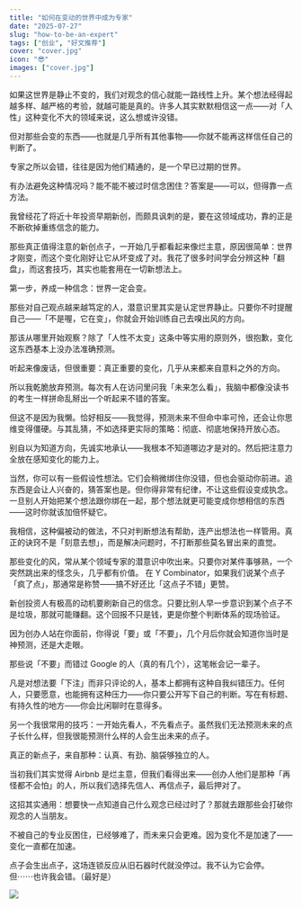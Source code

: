```yaml
---
title: "如何在变动的世界中成为专家"
date: "2025-07-27"
slug: "how-to-be-an-expert"
tags: ["创业", "好文推荐"]
cover: "cover.jpg"
icon: "😎"
images: ["cover.jpg"]
---
```

如果这世界是静止不变的，我们对观念的信心就能一路线性上升。某个想法经得起越多样、越严格的考验，就越可能是真的。许多人其实默默相信这一点——对「人性」这种变化不大的领域来说，这么想或许没错。



但对那些会变的东西——也就是几乎所有其他事物——你就不能再这样信任自己的判断了。



专家之所以会错，往往是因为他们精通的，是一个早已过期的世界。



有办法避免这种情况吗？能不能不被过时信念困住？答案是——可以，但得靠一点方法。



我曾经花了将近十年投资早期新创，而颇具讽刺的是，要在这领域成功，靠的正是不断砍掉重练信念的能力。



那些真正值得注意的新创点子，一开始几乎都看起来像烂主意，原因很简单：世界才刚变，而这个变化刚好让它从坏变成了对。我花了很多时间学会分辨这种「翻盘」，而这套技巧，其实也能套用在一切新想法上。



第一步，养成一种信念：世界一定会变。



那些对自己观点越来越笃定的人，潜意识里其实是认定世界静止。只要你不时提醒自己——「不是喔，它在变」，你就会开始训练自己去嗅出风的方向。



那该从哪里开始观察？除了「人性不太变」这条中等实用的原则外，很抱歉，变化这东西基本上没办法准确预测。



听起来像废话，但很重要：真正重要的变化，几乎从来都来自意料之外的方向。



所以我乾脆放弃预测。每次有人在访问里问我「未来怎么看」，我脑中都像没读书的考生一样拼命乱掰出一个听起来不错的答案。



但这不是因为我懒。恰好相反——我觉得，预测未来不但命中率可怜，还会让你思维变得僵硬。与其乱猜，不如选择更实际的策略：彻底、彻底地保持开放心态。



别自以为知道方向，先诚实地承认——我根本不知道哪边才是对的。然后把注意力全放在感知变化的能力上。



当然，你可以有一些假设性想法。它们会稍微绑住你没错，但也会驱动你前进。追东西是会让人兴奋的，猜答案也是。但你得非常有纪律，不让这些假设变成执念。
一旦别人开始把某个想法跟你绑在一起，那个想法就更可能变成你想相信的东西——这时你就该加倍怀疑它。



我相信，这种偏被动的做法，不只对判断想法有帮助，连产出想法也一样管用。真正的诀窍不是「刻意去想」，而是解决问题时，不打断那些莫名冒出来的直觉。



那些变化的风，常从某个领域专家的潜意识中吹出来。只要你对某件事够熟，一个突然跳出来的怪念头，几乎都有价值。
在 Y Combinator，如果我们说某个点子「疯了点」，那通常是称赞——搞不好还比「这点子不错」更赞。



新创投资人有极高的动机要刷新自己的信念。只要比别人早一步意识到某个点子不是垃圾，那就可能赚翻。这个回报不只是钱，更是你整个判断体系的现场验证。



因为创办人站在你面前，你得说「要」或「不要」，几个月后你就会知道你当时是神预测，还是大走眼。



那些说「不要」而错过 Google 的人（真的有几个），这笔帐会记一辈子。



凡是对想法要「下注」而非只评论的人，基本上都拥有这种自我纠错压力。任何人，只要愿意，也能拥有这种压力——你只要公开写下自己的判断。写在有标题、有持久性的地方——你会比闲聊时在意得多。



另一个我很常用的技巧：一开始先看人，不先看点子。虽然我们无法预测未来的点子长什么样，但我很能预测什么样的人会生出未来的点子。



真正的新点子，来自那种：认真、有劲、脑袋够独立的人。



当初我们其实觉得 Airbnb 是烂主意，但我们看得出来——创办人他们是那种「再怪都不会怕」的人，所以我们选择先信人、再信点子，最后押对了。



这招其实通用：想要快一点知道自己什么观念已经过时了？那就去跟那些会打破你观念的人当朋友。



不被自己的专业反困住，已经够难了，而未来只会更难。因为变化不是加速了——变化一直都在加速。



点子会生出点子，这场连锁反应从旧石器时代就没停过。我不认为它会停。
但⋯⋯也许我会错。（最好是）




![](https://prod-files-secure.s3.us-west-2.amazonaws.com/112d0858-5090-4d34-a606-b75eb8d65fd2/46476355-9cf3-4e99-9b7a-3531bc426380/1000202064.png?X-Amz-Algorithm=AWS4-HMAC-SHA256&X-Amz-Content-Sha256=UNSIGNED-PAYLOAD&X-Amz-Credential=ASIAZI2LB466SMECSZ37%2F20250907%2Fus-west-2%2Fs3%2Faws4_request&X-Amz-Date=20250907T142909Z&X-Amz-Expires=3600&X-Amz-Security-Token=IQoJb3JpZ2luX2VjEDwaCXVzLXdlc3QtMiJGMEQCIDC3PGtxPVqxSi38ZWKxJJxe%2BAOEPXz%2B%2FgJitJ%2BGpuXAAiBKtiTBKtEFgw%2BaRcGtfZBlceuH8qVirYnr2f2DB039zyqIBAil%2F%2F%2F%2F%2F%2F%2F%2F%2F%2F8BEAAaDDYzNzQyMzE4MzgwNSIMkqJQt%2F%2FKcHiWtm0qKtwDGBjwtNDfico%2BqDKgaocfhhsb2fC6IYmo9tpw1vKXXOOWSQAVcTlgwhOYsTpjlMfQctpRqtjvZho11u0WSy0IfjuY65SnNySWbT3BJUpUz%2BZns20lQycdKPk0uaaNot3sNngjlzlrz%2BnO6WkmbUlqWz6gRTsSEQE9x2sTpnb2nScePLXXKmbL9zBYA776hb8l6cpvr59IjlFyp2jHJxyJd9NDQEe%2F3yosOwuwjMmYs%2B8uqzA8Ugv3xOzToB3vuJgstOwPY4BmgybB00mhxbXP4OA2i0H%2B5k2NEFpPbQqdRHwIt71uzgzFOBrqlL6DAxhrIADBuEbI6NpcUfTaMbY4126mESscCHpN5aGtm3lkfUcJ7b1mCV0mrw%2F%2BAZh0E%2BdVCqdf2SWYUHjNLkpKSTO7PU3z2jxPdtVsaurL%2FSa4a0BiUftkcE40RnOdV%2FQf%2B6mpLRJ%2FWx48vplM3feNpnrSFGVT5BR7YfADuGvx%2FzJ9V941%2FHz41SkOkXJf7dHAh15x1gaxvzKV%2FpEaAy8JulvhBCIex4vjDuF9jeJBub3hJZCeVbVxYeY4pop0HKs%2BEBr5naBUFJVgs%2FYT0%2BY39%2BBUUuYXpUbGyQebbot%2FU78eSrNoaOVvNsENgMi2Qtcwvub1xQY6pgGDm%2BZcE2aZRNvtKIz3mAUCZi7a4mGa9PlxCLHcM2Um%2FJzPbggRtEnU%2BOpv8L1ccw3WWd8KMH5IWyjDUf%2BeRn5kjOslZFJTFVaHWVfbLw54K%2B8LcGoQ2T2GbTQRT89lfMITCzGAQg4oEQHMTGs%2F%2B8wASAe%2B1ljNyV9PnJtCfWKtN8UPzCGCYB7qv1Z4msR0YfION9aDXoeuJYU5szSjFEuDgN5enBmG&X-Amz-Signature=f8b4009c49a0e94626e804d3238cabc95132ae45b5acdcca22aad72bd3b88915&X-Amz-SignedHeaders=host&x-amz-checksum-mode=ENABLED&x-id=GetObject)

